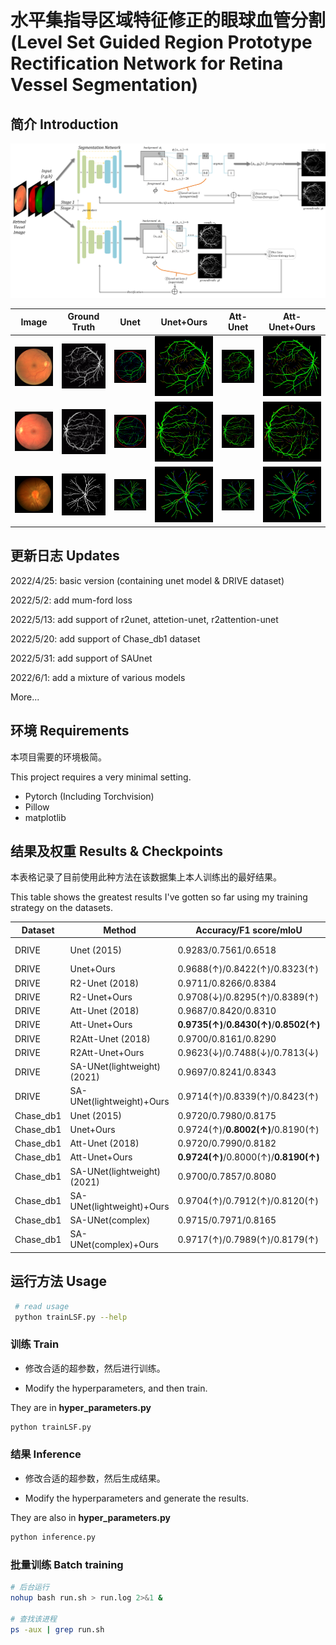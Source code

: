 # 水平集指导区域特征修正的眼球血管分割(Level Set Guided Region Prototype Rectification Network for Retina Vessel Segmentation)

## 简介 Introduction

![](figures/flowchart.png)

| Image                    | Ground Truth                | Unet                       | Unet+Ours                     | Att-Unet                      | Att-Unet+Ours                    |
| ------------------------ | ------------------------ | ------------------------ | ------------------------ | ------------------------ | ------------------------ |
| ![](figures/Image/16_test.png) | ![](figures/gt/16_manual2.gif) | ![](figures/unet_origin_DRIVE/16_test_unet_prediciton_color.png) | ![](figures/unet_mine_DRIVE/16_test_unet_prediciton_color.png) | ![](figures/attunet_origin_DRIVE/16_test_attunet_prediciton_color.png) | ![](figures/attunet_mine_DRIVE/16_test_attunet_prediciton_color.png) |
| ![](figures/Image/11_test.png) | ![](figures/gt/11_manual2.gif) | ![](figures/unet_origin_DRIVE/11_test_unet_prediciton_color.png.png) | ![](figures/unet_mine_DRIVE/11_test_unet_prediciton_color.png) | ![](figures/attunet_origin_DRIVE/11_test_attunet_prediciton_color.png) | ![](figures/attunet_mine_DRIVE/11_test_attunet_prediciton_color.png) |
| ![](figures/Image/Image_08L.jpg) | ![](figures/gt/Image_08L_1stHO.png) | ![](figures/unet_origin_Chase_db1/Image_08L_unet_prediciton_color.png) | ![](figures/unet_mine_Chase_db1/Image_08L_unet_prediciton_color.png) | ![](figures/attunet_origin_Chase_db1/Image_08L_attunet_prediciton_color.png) | ![](figures/attunet_mine_Chase_db1/Image_08L_attunet_prediciton_color.png) |


## 更新日志 Updates

2022/4/25: basic version (containing unet model & DRIVE dataset)

2022/5/2: add mum-ford loss

2022/5/13: add support of r2unet, attetion-unet, r2attention-unet

2022/5/20: add support of Chase_db1 dataset

2022/5/31: add support of SAUnet

2022/6/1: add a mixture of various models

More...



## 环境 Requirements

本项目需要的环境极简。

This project requires a very minimal setting.

- Pytorch (Including Torchvision)
- Pillow
- matplotlib



## 结果及权重 Results & Checkpoints

本表格记录了目前使用此种方法在该数据集上本人训练出的最好结果。

This table shows the greatest results I've gotten so far using my training strategy on the datasets.

| Dataset   | Method                     | Accuracy/F1 score/mIoU                    | Checkpoint     | Log            |
| --------- | -------------------------- | ----------------------------------------- | -------------- | -------------- |
| DRIVE     | Unet (2015)                | 0.9283/0.7561/0.6518                      | coming soon... | coming soon... |
| DRIVE     | Unet+Ours                  | 0.9688(↑)/0.8422(↑)/0.8323(↑)             |                |                |
| DRIVE     | R2-Unet (2018)             | 0.9711/0.8266/0.8384                      |                |                |
| DRIVE     | R2-Unet+Ours               | 0.9708(↓)/0.8295(↑)/0.8389(↑)             |                |                |
| DRIVE     | Att-Unet (2018)            | 0.9687/0.8420/0.8310                      |                |                |
| DRIVE     | Att-Unet+Ours              | **0.9735(↑)**/**0.8430(↑)**/**0.8502(↑)** |                |                |
| DRIVE     | R2Att-Unet (2018)          | 0.9700/0.8161/0.8290                      |                |                |
| DRIVE     | R2Att-Unet+Ours            | 0.9623(↓)/0.7488(↓)/0.7813(↓)             |                |                |
| DRIVE     | SA-UNet(lightweight)(2021) | 0.9697/0.8241/0.8343                      |                |                |
| DRIVE     | SA-UNet(lightweight)+Ours  | 0.9714(↑)/0.8339(↑)/0.8423(↑)             |                |                |
| Chase_db1 | Unet (2015)                | 0.9720/0.7980/0.8175                      |                |                |
| Chase_db1 | Unet+Ours                  | 0.9724(↑)/**0.8002(↑)**/0.8190(↑)             |                |                |
| Chase_db1 | Att-Unet (2018)            | 0.9720/0.7990/0.8182                      |                |                |
| Chase_db1 | Att-Unet+Ours              | **0.9724(↑)**/0.8000(↑)/**0.8190(↑)** |                |                |
| Chase_db1 | SA-UNet(lightweight)(2021) | 0.9700/0.7857/0.8080                      |                |                |
| Chase_db1 | SA-UNet(lightweight)+Ours  | 0.9704(↑)/0.7912(↑)/0.8120(↑)             |                |                |
| Chase_db1 | SA-UNet(complex)           | 0.9715/0.7971/0.8165                      |                |                |
| Chase_db1 | SA-UNet(complex)+Ours      | 0.9717(↑)/0.7989(↑)/0.8179(↑)             |                |                |


## 运行方法 Usage

```bash
 # read usage
 python trainLSF.py --help
```



### 训练 Train

- 修改合适的超参数，然后进行训练。

- Modify the hyperparameters, and then train.

They are in **hyper_parameters.py**

```bash
python trainLSF.py
```



### 结果 Inference

- 修改合适的超参数，然后生成结果。

- Modify the hyperparameters and generate the results.

They are also in **hyper_parameters.py**

```bash
python inference.py
```



 ### 批量训练 Batch training

```bash
# 后台运行
nohup bash run.sh > run.log 2>&1 &

# 查找该进程
ps -aux | grep run.sh
```

